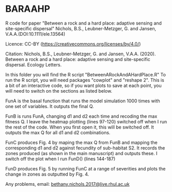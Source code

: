 # BARAAHP
R code for paper "Between a rock and a hard place: adaptive sensing and site-specific dispersal" 
Nichols, B.S., Leubner-Metzger, G. and Jansen, V.A.A.(DOI:10.1111/ele.13564)

Licence: CC-BY (https://creativecommons.org/licenses/by/4.0/)

Citation: Nichols, B.S., Leubner-Metzger, G. and Jansen, V.A.A. (2020). Between a rock and a hard place: adaptive sensing and site-specific dispersal. Ecology Letters.

In this folder you will find the R script "BetweenARockAndAHardPlace.R"
To run the R script, you will need packages "cowplot" and "reshape 2". This is a bit of an interactive code, so if you want plots to save at each point, you will need to switch on the sections as listed below.

FunA is the basal function that runs the model simulation 1000 times with one set of variables. It outputs the final Q.

FunB is runs FunA, changing d1 and d2 each time and recoding the max fitness Q. I leave the heatmap plotting (lines 97-120) switched off when I run the rest of the code. When you first open it, this will be switched off. It outputs the max Q for all d1 and d2 combinations.

FunC produces Fig. 4 by maping the max Q from FunB and mapping the corresponding d1 and d2 against fecundity of sub-habitat S2. It records the zones produced (as shown in the main manuscript) and outputs these. I switch off the plot when I run FunD() (lines 144-187)

FunD produces Fig. 5 by running FunC at a range of severities and plots the change in zones as outputted by Fig. 4. 

Any problems, email: bethany.nichols.2017@live.rhul.ac.uk
